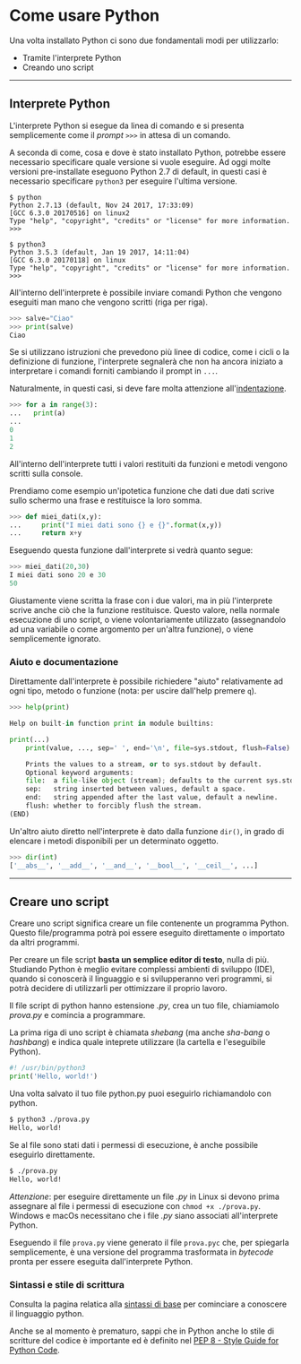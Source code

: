 # Come usare Python

Una volta installato Python ci sono due fondamentali modi per utilizzarlo:

* Tramite l'interprete Python
* Creando uno script

---

## Interprete Python

L'interprete Python si esegue da linea di comando e si presenta semplicemente come il _prompt_ `>>>` in attesa di un comando.

A seconda di come, cosa e dove è stato installato Python, potrebbe essere necessario specificare quale versione si vuole eseguire. Ad oggi molte versioni pre-installate eseguono Python 2.7 di default, in questi casi è necessario specificare `python3` per eseguire l'ultima versione.

```
$ python
Python 2.7.13 (default, Nov 24 2017, 17:33:09)
[GCC 6.3.0 20170516] on linux2
Type "help", "copyright", "credits" or "license" for more information.
>>>
```

```
$ python3
Python 3.5.3 (default, Jan 19 2017, 14:11:04)
[GCC 6.3.0 20170118] on linux
Type "help", "copyright", "credits" or "license" for more information.
>>>
```

All'interno dell'interprete è possibile inviare comandi Python che vengono eseguiti man mano che vengono scritti (riga per riga).

```python
>>> salve="Ciao"
>>> print(salve)
Ciao
```

Se si utilizzano istruzioni che prevedono più linee di codice, come i cicli o la definizione di funzione, l'interprete segnalerà che non ha ancora iniziato a interpretare i comandi forniti cambiando il prompt in `...`.

Naturalmente, in questi casi, si deve fare molta attenzione all'[indentazione](Syntax.md#indentazione).

```python
>>> for a in range(3):
...   print(a)
...
0
1
2
```

All'interno dell'interprete tutti i valori restituiti da funzioni e metodi vengono scritti sulla console.

Prendiamo come esempio un'ipotetica funzione che dati due dati scrive sullo schermo una frase e restituisce la loro somma.

```python
>>> def miei_dati(x,y):
...     print("I miei dati sono {} e {}".format(x,y))
...     return x+y
```

Eseguendo questa funzione dall'interprete si vedrà quanto segue:

```python
>>> miei_dati(20,30)
I miei dati sono 20 e 30
50
```

Giustamente viene scritta la frase con i due valori, ma in più l'interprete scrive anche ciò che la funzione restituisce.
Questo valore, nella normale esecuzione di uno script, o viene volontariamente utilizzato (assegnandolo ad una variabile o come argomento per un'altra funzione), o viene semplicemente ignorato. 


### Aiuto e documentazione 

Direttamente dall'interprete è possibile richiedere "aiuto" relativamente ad ogni tipo, metodo o funzione (nota: per uscire dall'help premere `q`).

```python
>>> help(print)

Help on built-in function print in module builtins:

print(...)
    print(value, ..., sep=' ', end='\n', file=sys.stdout, flush=False)

    Prints the values to a stream, or to sys.stdout by default.
    Optional keyword arguments:
    file:  a file-like object (stream); defaults to the current sys.stdout.
    sep:   string inserted between values, default a space.
    end:   string appended after the last value, default a newline.
    flush: whether to forcibly flush the stream.
(END)

```

Un'altro aiuto diretto nell'interprete è dato dalla funzione `dir()`, in grado di elencare i metodi disponibili per un determinato oggetto.

```python
>>> dir(int)
['__abs__', '__add__', '__and__', '__bool__', '__ceil__', ...]
```

---

## Creare uno script

Creare uno script significa creare un file contenente un programma Python. Questo file/programma potrà poi essere eseguito direttamente o importato da altri programmi.

Per creare un file script **basta un semplice editor di testo**, nulla di più. Studiando Python è meglio evitare complessi ambienti di sviluppo (IDE), quando si conoscerà il linguaggio e si svilupperanno veri programmi, si potrà decidere di utilizzarli per ottimizzare il proprio lavoro.

Il file script di python hanno estensione _.py_, crea un tuo file, chiamiamolo _prova.py_ e comincia a programmare.

La prima riga di uno script è chiamata _shebang_ (ma anche _sha-bang_ o _hashbang_) e indica quale inteprete utilizzare (la cartella e l'eseguibile Python).

```python
#! /usr/bin/python3
print('Hello, world!')
```

Una volta salvato il tuo file python.py puoi eseguirlo richiamandolo con python.

```bash
$ python3 ./prova.py
Hello, world!
```

Se al file sono stati dati i permessi di esecuzione, è anche possibile eseguirlo direttamente.

```bash
$ ./prova.py
Hello, world!
```

*Attenzione*: per eseguire direttamente un file _.py_ in Linux si devono prima assegnare al file i permessi di esecuzione con `chmod +x ./prova.py`. Windows e macOs necessitano che i file _.py_ siano associati all'interprete Python.

Eseguendo il file `prova.py` viene generato il file `prova.pyc` che, per spiegarla semplicemente, è una versione del programma trasformata in _bytecode_ pronta per essere eseguita dall'interprete Python.

### Sintassi e stile di scrittura

Consulta la pagina relatica alla [sintassi di base](Syntax.md) per cominciare a conoscere il linguaggio python.

Anche se al momento è prematuro, sappi che in Python anche lo stile di scritture del codice è importante ed è definito nel [PEP 8 - Style Guide for Python Code](https://www.python.org/dev/peps/pep-0008/).

